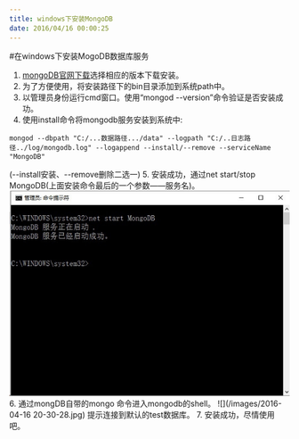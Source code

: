 ```yaml
---
title: windows下安装MongoDB
date: 2016/04/16 00:00:25
---
```


#在windows下安装MogoDB数据库服务

1. [mongoDB官网下载](https://www.mongodb.org/downloads)选择相应的版本下载安装。
2. 为了方便使用，将安装路径下的bin目录添加到系统path中。
3. 以管理员身份运行cmd窗口。使用“mongod --version”命令验证是否安装成功。
4. 使用install命令将mongodb服务安装到系统中:
<!-- more -->

 ```
mongod --dbpath "C:/...数据路径.../data" --logpath "C:/..日志路径../log/mongodb.log" --logappend --install/--remove --serviceName "MongoDB"
 ```
 (--install安装、--remove删除二选一)
5. 安装成功，通过net start/stop MongoDB(上面安装命令最后的一个参数——服务名)。
    ![](/images/2016-04-16_20-28-07.jpg)
6. 通过mongDB自带的mongo 命令进入mongodb的shell。
    ![](/images/2016-04-16 20-30-28.jpg)
    提示连接到默认的test数据库。
7. 安装成功，尽情使用吧。
